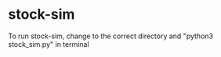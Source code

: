 # stock-sim

To run stock-sim, change to the correct directory and "python3 stock_sim.py" in terminal

